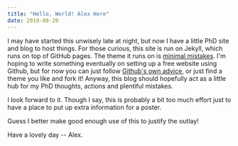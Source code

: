 ```yaml
---
title: "Hello, World! Alex Here"
date: 2019-08-20
---
```


I may have started this unwisely late at night, but now I have a little PhD site and blog to host things. For those curious, this site is run on Jekyll, which runs on top of GitHub pages. 
The theme it runs on is [minimal mistakes](https://mmistakes.github.io/minimal-mistakes/). I'm hoping to write something eventually on setting up a free website using Github, but for now you can just follow [Github's own advice](https://pages.github.com/), or just find a theme you like and fork it!
Anyway, this blog should hopefully act as a little hub for my PhD thoughts, actions and plentiful mistakes. 

I look forward to it. Though I say, this is probably a bit too much effort just to have a place to put up extra information for a poster. 

Guess I better make good enough use of this to justify the outlay!

Have a lovely day -- Alex.
